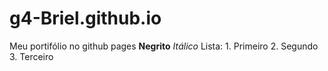 # g4-Briel.github.io
Meu portifólio no github pages
**Negrito**
*Itálico*
Lista: 1. Primeiro 2. Segundo 3. Terceiro
